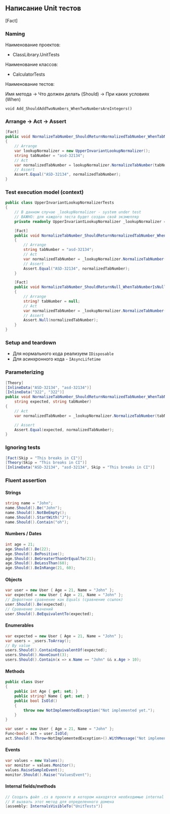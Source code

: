 ## Написание Unit тестов

[Fact]

### Naming

Наименование проектов:
- ClassLibrary.UnitTests

Наименование классов:
- CalculatorTests

Наименование тестов:

Имя метода -> Что должен делать (Should) -> При каких условиях (When)

`void Add_ShouldAddTwoNumbers_WhenTwoNumbersAreIntegers()`

### Arrange -> Act -> Assert

```C#
[Fact]
public void NormalizeTabNumber_ShouldReturnNormalizedTabNumber_WhenTabNumberIsString()
{
    // Arrange
    var lookupNormalizer = new UpperInvariantLookupNormalizer();
    string tabNumber = "asd-32134";
    // Act
    var normalizedTabNumber = lookupNormalizer.NormalizeTabNumber(tabNumber);
    // Assert
    Assert.Equal("ASD-32134", normalizedTabNumber);
}
```

### Test execution model (context)

```C#
public class UpperInvariantLookupNormalizerTests
{
    // В данном случае _lookupNormalizer - system under test
    // ВАЖНО: для каждого теста будет создан свой экзмепляр
    private readonly UpperInvariantLookupNormalizer _lookupNormalizer = new();

    [Fact]
    public void NormalizeTabNumber_ShouldReturnNormalizedTabNumber_WhenTabNumberIsString()
    {
        // Arrange
        string tabNumber = "asd-32134";
        // Act
        var normalizedTabNumber = _lookupNormalizer.NormalizeTabNumber(tabNumber);
        // Assert
        Assert.Equal("ASD-32134", normalizedTabNumber);
    }

    [Fact]
    public void NormalizeTabNumber_ShouldReturnNull_WhenTabNumberIsNull()
    {
        // Arrange
        string? tabNumber = null;
        // Act
        var normalizedTabNumber = _lookupNormalizer.NormalizeTabNumber(tabNumber);
        // Assert
        Assert.Null(normalizedTabNumber);
    }
}
```

### Setup and teardown

- Для нормального кода реализуем `IDisposable`
- Для асинхронного кода - `IAsyncLifetime`

### Parameterizing

```C#
[Theory]
[InlineData("ASD-32134", "asd-32134")]
[InlineData("322", "322")]
public void NormalizeTabNumber_ShouldReturnNormalizedTabNumber_WhenTabNumberIsString(
    string expected, string tabNumber)
{
    // Act
    var normalizedTabNumber = _lookupNormalizer.NormalizeTabNumber(tabNumber);

    // Assert
    Assert.Equal(expected, normalizedTabNumber);
}
```

### Ignoring tests

```C#
[Fact(Skip = "This breaks in CI")]
[Theory(Skip = "This breaks in CI")]
[InlineData("ASD-32134", "asd-32134", Skip = "This breaks in CI")]
```

### Fluent assertion

#### Strings

```C#
string name = "John";
name.Should().Be("John");
name.Should().NotBeEmpty();
name.Should().StartWith("J");
name.Should().Contain("oh");
```

#### Numbers / Dates

```C#
int age = 21;
age.Should().Be(22);
age.Should().BePositive();
age.Should().BeGreaterThanOrEqualTo(21);
age.Should().BeLessThan(60);
age.Should().BeInRange(21, 60);
```

#### Objects

```C#
var user = new User { Age = 21, Name = "John" };
var expected = new User { Age = 21, Name = "John" };
// Дефолтное сравнение как Equals (сравнение ссылок)
user.Should().Be(expected);
// Сравнение значений
user.Should().BeEquivalentTo(expected);
```

#### Enumerables

```C#
var expected = new User { Age = 21, Name = "John" };
var users = _users.ToArray();
// By value
users.Should().ContainEquivalentOf(expected);
users.Should().HaveCount(3);
users.Should().Contain(x => x.Name == "John" && x.Age > 10);
```

#### Methods

```C#
public class User
{
    public int Age { get; set; }
    public string? Name { get; set; }
    public bool IsOld()
    {
        throw new NotImplementedException("Not implemented yet.");
    }
}

var user = new User { Age = 21, Name = "John" };
Func<bool> act = user.IsOld;
act.Should().Throw<NotImplementedException>().WithMessage("Not implemented yet.");
```

#### Events

```C#
var values = new Values();
var monitor = values.Monitor();
values.RaiseSampleEvent();
monitor.Should().Raise("ValuesEvent");
```

#### Internal fields/methods

```C#
// Создать файл .cs в проекте в котором находятся необходимые internal поля
// И вызвать этот метод для определенного домена
[assembly: InternalsVisibleTo("UnitTests")]
```